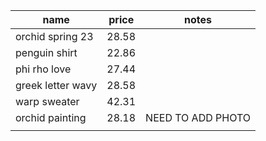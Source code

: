 | name              | price | notes             |
| ----------------- | ----- | ----------------- |
| orchid spring 23  | 28.58 |                   |
| penguin shirt     | 22.86 |                   |
| phi rho love      | 27.44 |                   |
| greek letter wavy | 28.58 |                   |
| warp sweater      | 42.31 |                   |
| orchid painting   | 28.18 | NEED TO ADD PHOTO |
|                   |       |                   |
